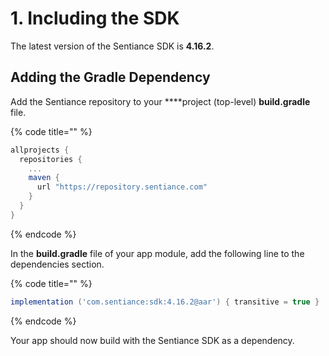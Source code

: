 # 1. Including the SDK

The latest version of the Sentiance SDK is **4.16.2**.

## Adding the Gradle Dependency

Add the Sentiance repository to your ****project \(top-level\) **build.gradle** file.

{% code title="" %}
```groovy
allprojects {
  repositories {
    ...
    maven {
      url "https://repository.sentiance.com"
    }
  }
}
```
{% endcode %}

In the **build.gradle** file of your app module, add the following line to the dependencies section.

{% code title="" %}
```groovy
implementation ('com.sentiance:sdk:4.16.2@aar') { transitive = true }
```
{% endcode %}

Your app should now build with the Sentiance SDK as a dependency.

